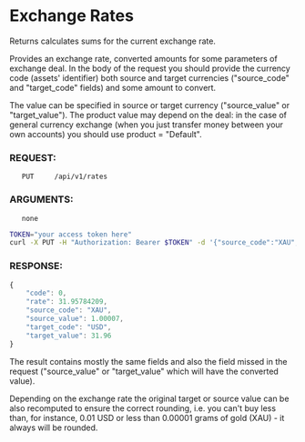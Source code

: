 # Exchange Rates

Returns calculates sums for the current exchange rate.

Provides an exchange rate, converted amounts for some parameters of exchange deal. In the body of the request you should
provide the currency code (assets' identifier) both source and target currencies ("source\_code" and "target\_code" fields)
and some amount to convert. 

The value can be specified in source or target currency ("source\_value" or "target\_value"). The product value may depend
on the deal: in the case of general currency exchange (when you just transfer money between your own accounts) you should
use product = "Default".

### REQUEST:
       PUT     /api/v1/rates
### ARGUMENTS:
       none

```bash
TOKEN="your access token here"
curl -X PUT -H "Authorization: Bearer $TOKEN" -d '{"source_code":"XAU", "target_code":"USD", "source_value":"1.00000", "product":"Default"}' https://testapi.copernicusgold.com/api/v1/rates
```
 
### RESPONSE:

```javascript
{
    "code": 0,
    "rate": 31.95784209,
    "source_code": "XAU",
    "source_value": 1.00007,
    "target_code": "USD",
    "target_value": 31.96
}
````

The result contains mostly the same fields and also the field missed in the request ("source_value" or "target_value" which
will have the converted value).

Depending on the exchange rate the original target or source value can be also recomputed to ensure the correct rounding,
i.e. you can't buy less than, for instance, 0.01 USD or less than 0.00001 grams of gold (XAU) - it always will be rounded.
 